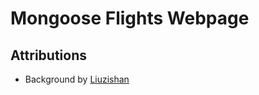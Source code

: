 # Mongoose Flights Webpage

## Attributions

* Background by [Liuzishan](https://www.freepik.com/liuzishan)
